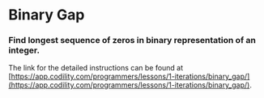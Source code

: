 # Binary Gap
### Find longest sequence of zeros in binary representation of an integer.

The link for the detailed instructions can be found at [https://app.codility.com/programmers/lessons/1-iterations/binary_gap/](https://app.codility.com/programmers/lessons/1-iterations/binary_gap/).